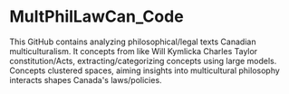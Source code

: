 # MultPhilLawCan_Code
This GitHub contains analyzing philosophical/legal texts Canadian multiculturalism. It concepts from like Will Kymlicka Charles Taylor constitution/Acts, extracting/categorizing concepts using large models. Concepts clustered spaces, aiming insights into multicultural philosophy interacts shapes Canada's laws/policies.
